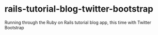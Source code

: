 rails-tutorial-blog-twitter-bootstrap
=====================================

Running through the Ruby on Rails tutorial blog app, this time with Twitter Bootstrap

